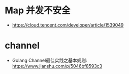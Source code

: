 
# Map 并发不安全

- <https://cloud.tencent.com/developer/article/1539049>

# channel

- Golang Channel最佳实践之基本规则: <https://www.jianshu.com/p/5046bf8593c3>
